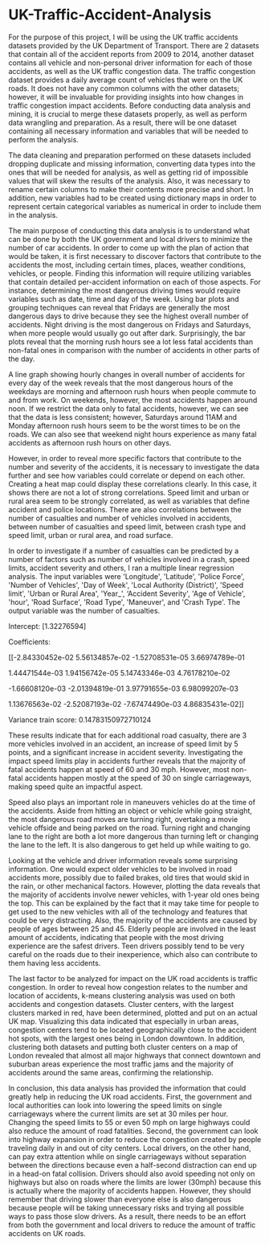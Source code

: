 # UK-Traffic-Accident-Analysis

For the purpose of this project, I will be using the UK traffic accidents datasets provided by the UK Department of Transport. There are 2 datasets that contain all of the accident reports from 2009 to 2014, another dataset contains all vehicle and non-personal driver information for each of those accidents, as well as the UK traffic congestion data. The traffic congestion dataset provides a daily average count of vehicles that were on the UK roads. It does not have any common columns with the other datasets; however, it will be invaluable for providing insights into how changes in traffic congestion impact accidents. Before conducting data analysis and mining, it is crucial to merge these datasets properly, as well as perform data wrangling and preparation. As a result, there will be one dataset containing all necessary information and variables that will be needed to perform the analysis. 

The data cleaning and preparation performed on these datasets included dropping duplicate and missing information, converting data types into the ones that will be needed for analysis, as well as getting rid of impossible values that will skew the results of the analysis. Also, it was necessary to rename certain columns to make their contents more precise and short. In addition, new variables had to be created using dictionary maps in order to represent certain categorical variables as numerical in order to include them in the analysis. 

The main purpose of conducting this data analysis is to understand what can be done by both the UK government and local drivers to minimize the number of car accidents. In order to come up with the plan of action that would be taken, it is first necessary to discover factors that contribute to the accidents the most, including certain times, places, weather conditions, vehicles, or people. Finding this information will require utilizing variables that contain detailed per-accident information on each of those aspects. For instance, determining the most dangerous driving times would require variables such as date, time and day of the week. Using bar plots and grouping techniques can reveal that Fridays are generally the most dangerous days to drive because they see the highest overall number of accidents. Night driving is the most dangerous on Fridays and Saturdays, when more people would usually go out after dark. Surprisingly, the bar plots reveal that the morning rush hours see a lot less fatal accidents than non-fatal ones in comparison with the number of accidents in other parts of the day.  

A line graph showing hourly changes in overall number of accidents for every day of the week reveals that the most dangerous hours of the weekdays are morning and afternoon rush hours when people commute to and from work. On weekends, however, the most accidents happen around noon. If we restrict the data only to fatal accidents, however, we can see that the data is less consistent; however, Saturdays around 11AM and Monday afternoon rush hours seem to be the worst times to be on the roads. We can also see that weekend night hours experience as many fatal accidents as afternoon rush hours on other days.

However, in order to reveal more specific factors that contribute to the number and severity of the accidents, it is necessary to investigate the data further and see how variables could correlate or depend on each other. Creating a heat map could display these correlations clearly. In this case, it shows there are not a lot of strong correlations. Speed limit and urban or rural area seem to be strongly correlated, as well as variables that define accident and police locations. There are also correlations between the number of casualties and number of vehicles involved in accidents, between number of casualties and speed limit, between crash type and speed limit, urban or rural area, and road surface. 

In order to investigate if a number of casualties can be predicted by a number of factors such as number of vehicles involved in a crash, speed limits, accident severity and others, I ran a multiple linear regression analysis. The input variables were 'Longitude', 'Latitude', 'Police Force', 'Number of Vehicles',  'Day of Week', 'Local Authority (District)', 'Speed limit',  'Urban or Rural Area', 'Year_', ‘Accident Severity',  'Age of Vehicle', 'hour', 'Road Surface', 'Road Type', 'Maneuver', and 'Crash Type'. The output variable was the number of casualties. 

Intercept: [1.32276594]

Coefficients: 

 [[-2.84330452e-02  5.56134857e-02 -1.52708531e-05  3.66974789e-01
 
   1.44471544e-03  1.94156742e-05  5.14743346e-03  4.76178210e-02
   
  -1.66608120e-03 -2.01394819e-01  3.97791655e-03  6.98099207e-03
  
   1.13676563e-02 -2.52087193e-02 -7.67474490e-03  4.86835431e-02]]
   
Variance train score: 0.14783150972710124

These results indicate that for each additional road casualty, there are 3 more vehicles involved in an accident, an increase of speed limit by 5 points, and a significant increase in accident severity. Investigating the impact speed limits play in accidents further reveals that the majority of fatal accidents happen at speed of 60 and 30 mph. However, most non-fatal accidents happen mostly at the speed of 30 on single carriageways, making speed quite an impactful aspect.

Speed also plays an important role in maneuvers vehicles do at the time of the accidents. Aside from hitting an object or vehicle while going straight, the most dangerous road moves are turning right, overtaking a movie vehicle offside and being parked on the road. Turning right and changing lane to the right are both a lot more dangerous than turning left or changing the lane to the left. It is also dangerous to get held up while waiting to go.

Looking at the vehicle and driver information reveals some surprising information. One would expect older vehicles to be involved in road accidents more, possibly due to failed brakes, old tires that would skid in the rain, or other mechanical factors. However, plotting the data reveals that the majority of accidents involve newer vehicles, with 1-year old ones being the top. This can be explained by the fact that it may take time for people to get used to the new vehicles with all of the technology and features that could be very distracting. Also, the majority of the accidents are caused by people of ages between 25 and 45. Elderly people are involved in the least amount of accidents, indicating that people with the most driving experience are the safest drivers. Teen drivers possibly tend to be very careful on the roads due to their inexperience, which also can contribute to them having less accidents.

The last factor to be analyzed for impact on the UK road accidents is traffic congestion. In order to reveal how congestion relates to the number and location of accidents, k-means clustering analysis was used on both accidents and congestion datasets. Cluster centers, with the largest clusters marked in red, have been determined, plotted and put on an actual UK map. Visualizing this data indicated that especially in urban areas, congestion centers tend to be located geographically close to the accident hot spots, with the largest ones being in London downtown. In addition, clustering both datasets and putting both cluster centers on a map of London revealed that almost all major highways that connect downtown and suburban areas experience the most traffic jams and the majority of accidents around the same areas, confirming the relationship.

In conclusion, this data analysis has provided the information that could greatly help in reducing the UK road accidents. First, the government and local authorities can look into lowering the speed limits on single carriageways where the current limits are set at 30 miles per hour. Changing the speed limits to 55 or even 50 mph on large highways could also reduce the amount of road fatalities. Second, the government can look into highway expansion in order to reduce the congestion created by people traveling daily in and out of city centers. Local drivers, on the other hand, can pay extra attention while on single carriageways without separation between the directions because even a half-second distraction can end up in a head-on fatal collision. Drivers should also avoid speeding not only on highways but also on roads where the limits are lower (30mph) because this is actually where the majority of accidents happen. However, they should remember that driving slower than everyone else is also dangerous because people will be taking unnecessary risks and trying all possible ways to pass those slow drivers. As a result, there needs to be an effort from both the government and local drivers to reduce the amount of traffic accidents on UK roads.
